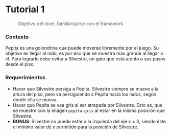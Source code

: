 # Tutorial 1

> Objetivo del nivel: familiarizarse con el framework

### Contexto
Pepita es una golondrina que puede moverse libremente por el juego.
Su objetivo es llegar al nido, es por eso que se muestra más grande al 
llegar a él.
Para lograrlo debe evitar a Silvestre, un gato que está atento a sus 
pasos desde el piso.

### Requerimientos
- Hacer que Silvestre persiga a Pepita. Silvestre siempre se mueve a la altura del piso, pero va persiguiendo a Pepita hacia los lados, según donde ella se mueva.
- Hacer que Pepita se vea gris al ser atrapada por Silvestre.
 Esto es, que se muestre con la imagen `pepita-gris` al estar en la misma posición que Silvestre.
- **BONUS**: Silvestre no puede estar a la izquierda del eje x = 3, 
siendo éste el mínimo valor de x permitido para la posición de Silvestre.
